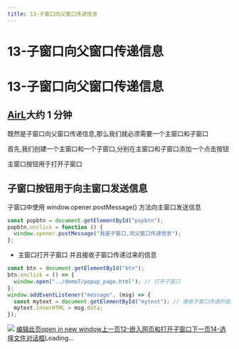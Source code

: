 ```yaml
---
title: 13-子窗口向父窗口传递信息
---
```


# 13-子窗口向父窗口传递信息

# 13-子窗口向父窗口传递信息
[AirL](https://mrhope.site)大约 1 分钟
- 

既然是子窗口向父窗口传递信息,那么我们就必须需要一个主窗口和子窗口

首先,我们创建一个主窗口和一个子窗口,分别在主窗口和子窗口添加一个点击按钮

主窗口按钮用于打开子窗口

子窗口按钮用于向主窗口发送信息
- 

子窗口中使用 window.opener.postMessage() 方法向主窗口发送信息

```javascript
const popbtn = document.getElementById("popbtn");
popbtn.onclick = function () {
  window.opener.postMessage("我是子窗口,向父窗口传递信息");
};
```

- 主窗口打开子窗口 并且接收子窗口传递过来的信息

```javascript
const btn = document.getElementById("btn");
btn.onclick = () => {
  window.open("../demo7/popup_page.html"); // 打开子窗口
};
window.addEventListener("message", (msg) => {
  const mytext = document.getElementById("mytext"); // 接收子窗口传递的信息
  mytext.innerHTML = msg.data;
});
```

![](/assets/子窗口传递信息.927a4d13.jpg)
[编辑此页open in new window](https://github.com/vuepress-theme-hope/vuepress-theme-hope/edit/main/demo/src/AirL-My-blog/Electron/13-子窗口向父窗口传递信息.md)[上一页12-嵌入网页和打开子窗口](/AirL-My-blog/Electron/12-%E5%B5%8C%E5%85%A5%E7%BD%91%E9%A1%B5%E5%92%8C%E6%89%93%E5%BC%80%E5%AD%90%E7%AA%97%E5%8F%A3.html)[下一页14-选择文件对话框](/AirL-My-blog/Electron/14-%E9%80%89%E6%8B%A9%E6%96%87%E4%BB%B6%E5%AF%B9%E8%AF%9D%E6%A1%86.html)Loading...